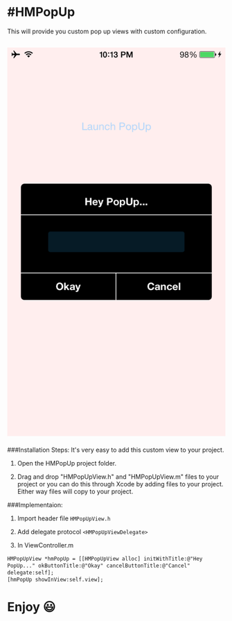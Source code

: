 #HMPopUp
=======

This will provide you custom pop up views with custom configuration.

![PopUp View iPhone Screenshot](https://raw.githubusercontent.com/MacKaSL/HMPopUp/master/popUpSS.PNG)
-------------------

###Installation Steps:
It's very easy to add this custom view to your project.

1) Open the HMPopUp project folder.

2) Drag and drop "HMPopUpView.h" and "HMPopUpView.m" files to your project or you can do this through Xcode by adding files to your project. Either way files will copy to your project.


###Implementaion:
1) Import header file `HMPopUpView.h`

2) Add delegate protocol `<HMPopUpViewDelegate>`

3) In ViewController.m
```
HMPopUpView *hmPopUp = [[HMPopUpView alloc] initWithTitle:@"Hey PopUp..." okButtonTitle:@"Okay" cancelButtonTitle:@"Cancel" delegate:self];
[hmPopUp showInView:self.view];
```

Enjoy :smiley:
===
